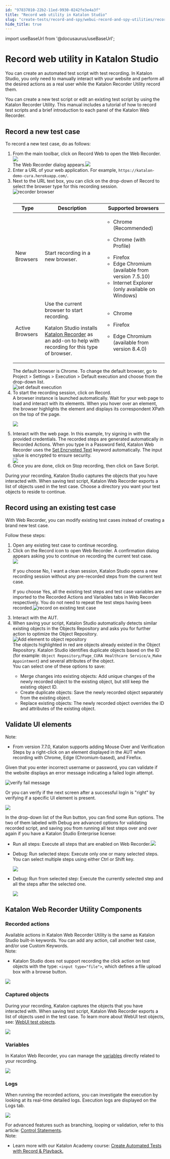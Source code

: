 ```yaml
---
id: "97837010-22b2-11ed-9930-0242fe3e4a3f"
title: "Record web utility in Katalon Studio"
slug: "create-tests/record-and-spy/webui-record-and-spy-utilities/record-web-utility-in-katalon-studio"
hide_title: true
---
```

import useBaseUrl from '@docusaurus/useBaseUrl';


# <a id="id" class="anchor_top_offset"/><a id="ariaid-title1" class="anchor_top_offset"/>Record web utility in Katalon Studio

<p xmlns="http://www.w3.org/1999/xhtml" className="p">You can create an automated test script with test recording. In <span className="ph">Katalon Studio</span>, you only need to manually interact with your website and perform all the desired actions as a real user while the Katalon Recorder Utility record them.</p> 
<p xmlns="http://www.w3.org/1999/xhtml" className="p">You can create a new test script or edit an existing test script by using the Katalon Recorder Utility. This manual includes a tutorial of how to record test scripts and a brief introduction to each panel of the Katalon Web Recorder.</p> 

## <a id="task-7704" class="anchor_top_offset"/>Record a new test case

<section xmlns="http://www.w3.org/1999/xhtml" className="section context">To record a new test case, do as follows:</section> 
<ol xmlns="http://www.w3.org/1999/xhtml" className="ol steps"><li className="li step stepexpand"><span className="ph cmd">From the main toolbar, click on <span className="ph uicontrol">Record Web</span> to open the <span className="ph uicontrol">Web Recorder</span>.</span><div className="itemgroup info"><img className="image" width={400} src={useBaseUrl("/9e225e00-5c68-11ed-a602-0242cfbc79b5.png")} /></div><div className="itemgroup stepresult">The <span className="ph uicontrol">Web Recorder</span> dialog appears.<img className="image" width={700} src={useBaseUrl("/9df6e130-5c68-11ed-a602-0242cfbc79b5.png")} /></div></li><li className="li step stepexpand"><span className="ph cmd">Enter a URL of your web application. For example, <code className="ph codeph">https://katalon-demo-cura.herokuapp.com/</code>.</span></li><li className="li step stepexpand"><span className="ph cmd">Next to the URL text box, you can click on the drop-down of <span className="ph uicontrol">Record</span> to select the browser type for this recording session.</span><div className="itemgroup info"><img className="image" width={700} src={useBaseUrl("/d4e9d840-6c72-11ed-a602-0242cfbc79b5.png")} alt="recorder browser" /></div><div className="itemgroup info"><table className="table anchor_top_offset" id="task-7704__533116e6-f658-4684-8a92-fefb869936ec"><caption /><colgroup><col /><col /><col /></colgroup><thead className="thead"><tr className><th className="entry anchor_top_offset" id="task-7704__533116e6-f658-4684-8a92-fefb869936ec__entry__1">Type</th><th className="entry anchor_top_offset" id="task-7704__533116e6-f658-4684-8a92-fefb869936ec__entry__2">Description</th><th className="entry anchor_top_offset" id="task-7704__533116e6-f658-4684-8a92-fefb869936ec__entry__3">Supported browsers</th></tr></thead><tbody className="tbody"><tr className><td className="entry" headers="task-7704__533116e6-f658-4684-8a92-fefb869936ec__entry__1 task-7704__533116e6-f658-4684-8a92-fefb869936ec__entry__2 task-7704__533116e6-f658-4684-8a92-fefb869936ec__entry__3 ">New Browsers</td><td className="entry" headers="task-7704__533116e6-f658-4684-8a92-fefb869936ec__entry__1 task-7704__533116e6-f658-4684-8a92-fefb869936ec__entry__2 task-7704__533116e6-f658-4684-8a92-fefb869936ec__entry__3 ">Start recording in a new browser.</td><td className="entry" headers="task-7704__533116e6-f658-4684-8a92-fefb869936ec__entry__1 task-7704__533116e6-f658-4684-8a92-fefb869936ec__entry__2 task-7704__533116e6-f658-4684-8a92-fefb869936ec__entry__3 "><ul className="ul"><li className="li">Chrome (Recommended)</li><li className="li"><p className="p">Chrome (with Profile)</p></li><li className="li">Firefox</li><li className="li"> Edge Chromium (available from version 7.5.10)</li><li className="li">Internet Explorer (only available on Windows)</li></ul></td></tr><tr className><td className="entry" headers="task-7704__533116e6-f658-4684-8a92-fefb869936ec__entry__1 task-7704__533116e6-f658-4684-8a92-fefb869936ec__entry__2 task-7704__533116e6-f658-4684-8a92-fefb869936ec__entry__3 ">Active Browsers</td><td className="entry" headers="task-7704__533116e6-f658-4684-8a92-fefb869936ec__entry__1 task-7704__533116e6-f658-4684-8a92-fefb869936ec__entry__2 task-7704__533116e6-f658-4684-8a92-fefb869936ec__entry__3 ">Use the current browser to start recording.<p className="p">Katalon Studio installs <a className="xref j-external-link" href="https://chrome.google.com/webstore/detail/katalon-recorder-selenium/ljdobmomdgdljniojadhoplhkpialdid" target="_blank">Katalon Recorder</a> as an add-on to help with recording for this type of browser.</p></td><td className="entry" headers="task-7704__533116e6-f658-4684-8a92-fefb869936ec__entry__1 task-7704__533116e6-f658-4684-8a92-fefb869936ec__entry__2 task-7704__533116e6-f658-4684-8a92-fefb869936ec__entry__3 "><div className="p"><ul className="ul"><li className="li"><p className="p">Chrome</p></li><li className="li"><p className="p">Firefox</p></li><li className="li"><p className="p">Edge Chromium (available from version 8.4.0)</p></li></ul></div></td></tr></tbody></table></div><div className="itemgroup info">The default browser is Chrome. To change the default browser, go to <span className="ph uicontrol">Project</span> &gt; <span className="ph uicontrol">Settings</span> &gt; <span className="ph uicontrol">Execution</span> &gt; <span className="ph uicontrol">Default execution</span> and choose from the drop-down list.</div><div className="itemgroup info"><img className="image" width={700} src={useBaseUrl("/56ee3f70-5620-11ed-a602-0242cfbc79b5.png")} alt="set default execution" /></div></li><li className="li step stepexpand"><span className="ph cmd">To start the recording session, click on <span className="ph uicontrol">Record</span>.</span><div className="itemgroup stepresult">A browser instance is launched automatically. Wait for your web page to load and interact with its elements. When you hover over an element, the browser highlights the element and displays its correspondent XPath on the top of the page.<p className="p"><img className="image" src={useBaseUrl("/908d1ec0-c152-11ed-a4d3-0242cfbc79b5.png")} /></p></div></li><li className="li step stepexpand"><span className="ph cmd">Interact with the web page. In this example, try signing in with the provided credentials. The recorded steps are generated automatically in <span className="ph uicontrol">Recorded Actions</span>. When you type in a <span className="ph uicontrol">Password</span> field, <span className="ph uicontrol">Katalon Web Recorder</span> uses the <a className="xref" href="/docs/create-tests/keywords/keyword-description-in-katalon-studio/web-ui-keywords/webui-set-encrypted-text">Set Encrypted Text</a> keyword automatically. The input value is encrypted to ensure security.</span><div className="itemgroup info"><img className="image" width={850} src={useBaseUrl("/cbb513e0-750d-11ed-a602-0242cfbc79b5.png")} /></div></li><li className="li step stepexpand"><span className="ph cmd">Once you are done, click on <span className="ph uicontrol">Stop recording</span>, then click on <span className="ph uicontrol">Save Script</span>.</span></li></ol> 
<section xmlns="http://www.w3.org/1999/xhtml" className="section result">During your recording, <span className="ph">Katalon Studio</span> captures the objects that you have interacted with. When saving test script, <span className="ph uicontrol">Katalon Web Recorder</span> exports a list of objects used in the test case. Choose a directory you want your test objects to reside to continue.</section> 

## <a id="task-7962" class="anchor_top_offset"/>Record using an existing test case

<section xmlns="http://www.w3.org/1999/xhtml" className="section context">With Web Recorder, you can modify existing test cases instead of creating a brand new test case.<p className="p">Follow these steps:</p></section> 
<ol xmlns="http://www.w3.org/1999/xhtml" className="ol steps"><li className="li step stepexpand"><span className="ph cmd">Open any existing test case to continue recording.</span></li><li className="li step stepexpand"><span className="ph cmd">Click on the <span className="ph uicontrol">Record</span> icon to open Web Recorder. A confirmation dialog appears asking you to continue on recording the current test case.</span><div className="itemgroup info"><img className="image" width={500} src={useBaseUrl("/5703ea50-5620-11ed-a602-0242cfbc79b5.png")} /></div><div className="itemgroup stepresult"><p className="p">If you choose <span className="ph uicontrol">No, I want a clean session</span>, <span className="ph">Katalon Studio</span> opens a new recording session without any pre-recorded steps from the current test case.</p><p className="p">If you choose <span className="ph uicontrol">Yes</span>, all the existing test steps and test case variables are imported to the <span className="ph uicontrol">Recorded Actions</span> and <span className="ph uicontrol">Variables</span> tabs in Web Recorder respectively. You do not need to repeat the test steps having been recorded.<img className="image" width={850} src={useBaseUrl("/cc19a210-750d-11ed-a602-0242cfbc79b5.png")} alt="record on existing test case" /></p></div></li><li className="li step stepexpand"><span className="ph cmd">Interact with the AUT.</span></li><li className="li step stepexpand"><span className="ph cmd">When saving your script, <span className="ph">Katalon Studio</span> automatically detects similar existing objects in the <span className="ph uicontrol">Objects Repository</span> and asks you for further action to optimize the Object Repository.<img className="image" width={500} src={useBaseUrl("/56f56b60-5620-11ed-a602-0242cfbc79b5.png")} alt="Add element to object repository" /></span><div className="itemgroup info">The objects highlighted in red are objects already existed in the Object Repository. <span className="ph">Katalon Studio</span> identifies duplicate objects based on the ID (for example: <code className="ph codeph">Object Repository/Page_CURA Healthcare Service/a_Make Appointment</code>) and several attributes of the object.<div className="p">You can select one of these options to save:<ul className="ul"><li className="li"><span className="ph uicontrol">Merge changes into existing objects</span>: Add unique changes of the newly recorded object to the existing object, but still keep the existing object ID.</li><li className="li"><span className="ph uicontrol">Create duplicate objects</span>: Save the newly recorded object separately from the existing object.</li><li className="li"><span className="ph uicontrol">Replace existing objects</span>: The newly recorded object overrides the ID and attributes of the existing object.</li></ul></div></div></li></ol> 

## <a id="id_3" class="anchor_top_offset"/>Validate UI elements

<div xmlns="http://www.w3.org/1999/xhtml" className="note note note_note"><span className="note__title">Note:</span> <ul className="ul"><li className="li"><p className="p">From version 7.7.0, Katalon supports adding Mouse Over and Verification Steps by a right-click on an element displayed in the AUT when recording with Chrome, Edge (Chromium-based), and Firefox.</p></li></ul></div>
<p xmlns="http://www.w3.org/1999/xhtml" className="p">Given that you enter incorrect username or password, you can validate if the website displays an error message indicating a failed login attempt.</p> 
<p xmlns="http://www.w3.org/1999/xhtml" className="p"><img className="image" width={850} src={useBaseUrl("/cc2ded60-750d-11ed-a602-0242cfbc79b5.png")} alt="verify fail message" /></p> 
<p xmlns="http://www.w3.org/1999/xhtml" className="p">Or you can verify if the next screen after a successful login is "right" by verifying if a specific UI element is present.</p> 
<p xmlns="http://www.w3.org/1999/xhtml" className="p"><img className="image" src={useBaseUrl("/cbd2d510-750d-11ed-a602-0242cfbc79b5.png")} /></p> 
<p xmlns="http://www.w3.org/1999/xhtml" className="p">In the drop-down list of the <span className="ph uicontrol">Run</span> button, you can find some Run options. The two of them labeled with <span className="ph uicontrol">Debug</span> are advanced options for validating recorded script, and saving you from running all test steps over and over again if you have a Katalon Studio Enterprise license:</p> 
<ul xmlns="http://www.w3.org/1999/xhtml" className="ul"><li className="li"><span className="ph uicontrol">Run all steps</span>: Execute all steps that are enabled on Web Recorder.<img className="image" width={600} src={useBaseUrl("/570a52f0-5620-11ed-a602-0242cfbc79b5.png")} /></li><li className="li"><p className="p"><span className="ph uicontrol">Debug: Run selected steps</span>: Execute only one or many selected steps. You can select multiple steps using either Ctrl or Shift key. </p><p className="p"><img className="image" width={600} src={useBaseUrl("/570745b0-5620-11ed-a602-0242cfbc79b5.png")} /></p></li><li className="li"><p className="p"><span className="ph uicontrol">Debug: Run from selected step</span>: Execute the currently selected step and all the steps after the selected one.</p><p className="p"><img className="image" width={600} src={useBaseUrl("/57148c20-5620-11ed-a602-0242cfbc79b5.png")} /></p></li></ul> 

## <a id="id_4" class="anchor_top_offset"/>Katalon Web Recorder Utility Components


### <a id="id_5" class="anchor_top_offset"/>Recorded actions

<div xmlns="http://www.w3.org/1999/xhtml" className="p">Available actions in Katalon Web Recorder Utility is the same as <span className="ph">Katalon Studio</span> built-in keywords. You can add any action, call another test case, and/or use Custom Keywords.<div className="note note note_note"><span className="note__title">Note:</span> <ul className="ul"><li className="li"><p className="p"><span className="ph">Katalon Studio</span> does not support recording the click action on test objects with the type: <code className="ph codeph">&lt;input type="file"&gt;</code>, which defines a file upload box with a browse button.</p></li></ul></div></div>
<p xmlns="http://www.w3.org/1999/xhtml" className="p"><img className="image" width={700} src={useBaseUrl("/56f8c6c0-5620-11ed-a602-0242cfbc79b5.png")} /></p> 

### <a id="id_6" class="anchor_top_offset"/>Captured objects

<p xmlns="http://www.w3.org/1999/xhtml" className="p">During your recording, Katalon captures the objects that you have interacted with. When saving test script, <span className="ph uicontrol">Katalon Web Recorder</span> exports a list of objects used in the test case. To learn more about WebUI test objects, see: <a className="xref" href="/docs/create-tests/keywords/keyword-description-in-katalon-studio/web-ui-keywords/webui-accept-alert">WebUI test objects</a>.</p> 
<p xmlns="http://www.w3.org/1999/xhtml" className="p"><img className="image" width={450} src={useBaseUrl("/8e419cd0-be4c-11ed-825f-0242cfbc79b5.png")} /></p> 

### <a id="id_7" class="anchor_top_offset"/>Variables

<p xmlns="http://www.w3.org/1999/xhtml" className="p">In Katalon Web Recorder, you can manage the <a className="xref" href="/docs/create-tests/data-driven-testing/data-driven-testing-with-katalon-studio#id__section-ddt-variables">variables</a> directly related to your recording.</p> 
<p xmlns="http://www.w3.org/1999/xhtml" className="p"><img className="image" width={500} src={useBaseUrl("/03a90bd0-c153-11ed-a4d3-0242cfbc79b5.png")} /></p> 

### <a id="id_8" class="anchor_top_offset"/>Logs

<p xmlns="http://www.w3.org/1999/xhtml" className="p">When running the recorded actions, you can investigate the execution by looking at its real-time detailed logs. Execution logs are displayed on the <span className="ph uicontrol">Logs</span> tab.</p> 
<p xmlns="http://www.w3.org/1999/xhtml" className="p"><img className="image" width={700} src={useBaseUrl("/570d8740-5620-11ed-a602-0242cfbc79b5.png")} /></p> 
<div xmlns="http://www.w3.org/1999/xhtml" className="p">For advanced features such as branching, looping or validation, refer to this article: <a className="xref" href="/docs/create-tests/create-test-cases/statements/statements-in-katalon-studio-overview">Control Statements</a>. <div className="note note note_note"><span className="note__title">Note:</span> <ul className="ul"><li className="li"><p className="p">Learn more with our Katalon Academy course: <a className="xref j-external-link" href="https://academy.katalon.com/courses/record-playback-testing/?utm_source=kat_docs&utm_medium=record_web_utility" target="_blank">Create Automated Tests with Record &amp; Playback.</a></p></li></ul></div></div>
